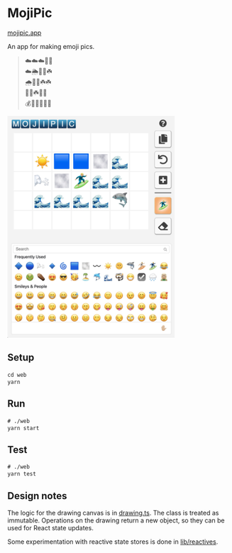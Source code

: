# MojiPic

[mojipic.app](https://mojipic.app/)

An app for making emoji pics.

> ☁️☁️☁️🌈🌈  
> ☁️🌦️🌈👺☘️  
> 🌧️🌈🌳☘️☘️  
> 🌈🍀☘️🌳🦌  
> 💰🧝🏼🌳🌳🌳  


<img src="mojipic-v1-screen.jpg" height="500" title="App screen">

## Setup

```
cd web
yarn
```

## Run

```
# ./web
yarn start
```

## Test

```
# ./web
yarn test
```

## Design notes

The logic for the drawing canvas is in [drawing.ts](web/src/lib/emoji-drawing/drawing.ts).
The class is treated as immutable. Operations on the drawing return a new object, 
so they can be used for React state updates.

Some experimentation with reactive state stores is done in [lib/reactives](web/src/lib/reactives).
